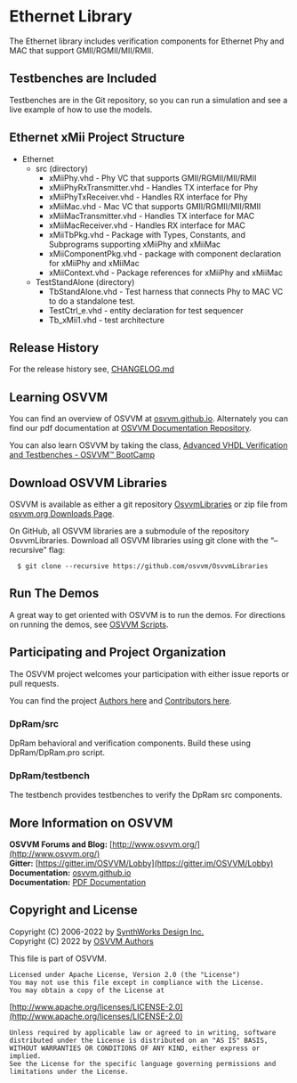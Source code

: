 # Ethernet Library 
The Ethernet library includes verification components for
Ethernet Phy and MAC that support GMII/RGMII/MII/RMII.


## Testbenches are Included 

Testbenches are in the Git repository, so you can 
run a simulation and see a live example 
of how to use the models.

## Ethernet xMii Project Structure
- Ethernet
    - src  (directory) 
      - xMiiPhy.vhd  - Phy VC that supports GMII/RGMII/MII/RMII
      -   xMiiPhyRxTransmitter.vhd - Handles TX interface for Phy
      -   xMiiPhyTxReceiver.vhd - Handles RX interface for Phy
      - xMiiMac.vhd  - Mac VC that supports GMII/RGMII/MII/RMII
      -   xMiiMacTransmitter.vhd - Handles TX interface for MAC
      -   xMiiMacReceiver.vhd - Handles RX interface for MAC
      - xMiiTbPkg.vhd - Package with Types, Constants, and Subprograms supporting xMiiPhy and xMiiMac
      - xMiiComponentPkg.vhd - package with component declaration for xMiiPhy and xMiiMac
      - xMiiContext.vhd - Package references for xMiiPhy and xMiiMac
    - TestStandAlone (directory)
      - TbStandAlone.vhd  - Test harness that connects Phy to MAC VC to do a standalone test.
      - TestCtrl_e.vhd - entity declaration for test sequencer
      - Tb_xMii1.vhd - test architecture
         
## Release History
For the release history see, [CHANGELOG.md](CHANGELOG.md)

## Learning OSVVM
You can find an overview of OSVVM at [osvvm.github.io](https://osvvm.github.io).
Alternately you can find our pdf documentation at 
[OSVVM Documentation Repository](https://github.com/OSVVM/Documentation#readme).

You can also learn OSVVM by taking the class, [Advanced VHDL Verification and Testbenches - OSVVM&trade; BootCamp](https://synthworks.com/vhdl_testbench_verification.htm)

## Download OSVVM Libraries
OSVVM is available as either a git repository 
[OsvvmLibraries](https://github.com/osvvm/OsvvmLibraries) 
or zip file from [osvvm.org Downloads Page](https://osvvm.org/downloads).

On GitHub, all OSVVM libraries are a submodule of the repository OsvvmLibraries. Download all OSVVM libraries using git clone with the “–recursive” flag: 
```    
  $ git clone --recursive https://github.com/osvvm/OsvvmLibraries
```
        
## Run The Demos
A great way to get oriented with OSVVM is to run the demos.
For directions on running the demos, see [OSVVM Scripts](https://github.com/osvvm/OSVVM-Scripts#readme).

## Participating and Project Organization 
The OSVVM project welcomes your participation with either 
issue reports or pull requests.

You can find the project [Authors here](AUTHORS.md) and
[Contributors here](CONTRIBUTORS.md).

### DpRam/src
DpRam behavioral and verification components.
Build these using DpRam/DpRam.pro script.  


### DpRam/testbench
The testbench provides testbenches to verify the DpRam src components.

## More Information on OSVVM

**OSVVM Forums and Blog:**     [http://www.osvvm.org/](http://www.osvvm.org/)   
**Gitter:** [https://gitter.im/OSVVM/Lobby](https://gitter.im/OSVVM/Lobby)  
**Documentation:** [osvvm.github.io](https://osvvm.github.io)    
**Documentation:** [PDF Documentation](https://github.com/OSVVM/Documentation)  

## Copyright and License
Copyright (C) 2006-2022 by [SynthWorks Design Inc.](http://www.synthworks.com/)  
Copyright (C) 2022 by [OSVVM Authors](AUTHORS.md)   

This file is part of OSVVM.

    Licensed under Apache License, Version 2.0 (the "License")
    You may not use this file except in compliance with the License.
    You may obtain a copy of the License at

  [http://www.apache.org/licenses/LICENSE-2.0](http://www.apache.org/licenses/LICENSE-2.0)

    Unless required by applicable law or agreed to in writing, software
    distributed under the License is distributed on an "AS IS" BASIS,
    WITHOUT WARRANTIES OR CONDITIONS OF ANY KIND, either express or implied.
    See the License for the specific language governing permissions and
    limitations under the License.

